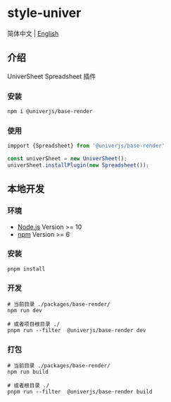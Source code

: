 # style-univer

简体中文 | [English](./README.md)

## 介绍

UniverSheet Spreadsheet 插件

### 安装

```bash
npm i @univerjs/base-render
```

### 使用

```js
impport {Spreadsheet} from '@univerjs/base-render'

const univerSheet = new UniverSheet();
univerSheet.installPlugin(new Spreadsheet());
```

## 本地开发

### 环境

-   [Node.js](https://nodejs.org/en/) Version >= 10
-   [npm](https://www.npmjs.com/) Version >= 6

### 安装

```
pnpm install
```

### 开发

```
# 当前目录 ./packages/base-render/
npm run dev

# 或者项目根目录 ./
pnpm run --filter  @univerjs/base-render dev
```

### 打包

```
# 当前目录 ./packages/base-render/
npm run build

# 或者根目录 ./
pnpm run --filter  @univerjs/base-render build
```
